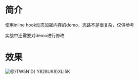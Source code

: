 # 简介
使用inline hook动态加密内存的demo，思路不是很复杂，仅供参考

实战中还需要对demo进行修改

# 效果
![@}TW5N`D} Y828UK9)XLI5K](https://github.com/ToT0vO/hooksleepEncryptMemory/assets/129960499/229db5a2-cb5d-4a8d-a285-95092b566c61)
